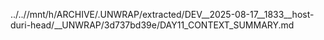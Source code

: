 ../..//mnt/h/ARCHIVE/.UNWRAP/extracted/DEV__2025-08-17__1833__host-duri-head/__UNWRAP/3d737bd39e/DAY11_CONTEXT_SUMMARY.md